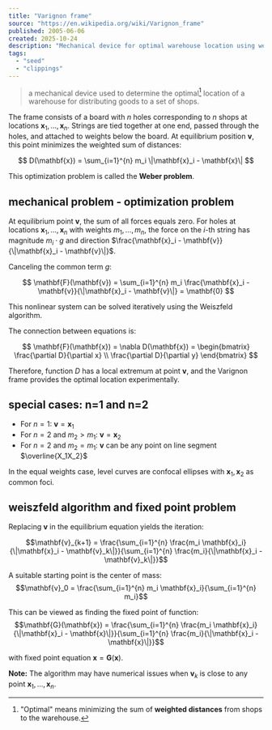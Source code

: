 ```yaml
---
title: "Varignon frame"
source: "https://en.wikipedia.org/wiki/Varignon_frame"
published: 2005-06-06
created: 2025-10-24
description: "Mechanical device for optimal warehouse location using weighted distances and equilibrium forces"
tags:
  - "seed"
  - "clippings"
---
```


> a mechanical device used to determine the optimal[^optimal] location of a warehouse for distributing goods to a set of shops. 

[^optimal]: "Optimal" means minimizing the sum of **weighted distances** from shops to the warehouse.

The frame consists of a board with $n$ holes corresponding to $n$ shops at locations $\mathbf{x}_1, \ldots, \mathbf{x}_n$. Strings are tied together at one end, passed through the holes, and attached to weights below the board. At equilibrium position $\mathbf{v}$, this point minimizes the weighted sum of distances:

$$
D(\mathbf{x}) = \sum_{i=1}^{n} m_i \|\mathbf{x}_i - \mathbf{x}\|
$$

This optimization problem is called the **Weber problem**.

## mechanical problem - optimization problem

At equilibrium point $\mathbf{v}$, the sum of all forces equals zero. For holes at locations $\mathbf{x}_1, \ldots, \mathbf{x}_n$ with weights $m_1, \ldots, m_n$, the force on the $i$-th string has magnitude $m_i \cdot g$ and direction $\frac{\mathbf{x}_i - \mathbf{v}}{\|\mathbf{x}_i - \mathbf{v}\|}$.

Canceling the common term $g$:

$$
\mathbf{F}(\mathbf{v}) = \sum_{i=1}^{n} m_i \frac{\mathbf{x}_i - \mathbf{v}}{\|\mathbf{x}_i - \mathbf{v}\|} = \mathbf{0}
$$

This nonlinear system can be solved iteratively using the Weiszfeld algorithm.

The connection between equations is:

$$
\mathbf{F}(\mathbf{x}) =  \nabla D(\mathbf{x}) = \begin{bmatrix} \frac{\partial D}{\partial x} \\ \frac{\partial D}{\partial y} \end{bmatrix}
$$

Therefore, function $D$ has a local extremum at point $\mathbf{v}$, and the Varignon frame provides the optimal location experimentally.

## special cases: n=1 and n=2

- For $n = 1$: $\mathbf{v} = \mathbf{x}_1$
- For $n = 2$ and $m_2 > m_1$: $\mathbf{v} = \mathbf{x}_2$
- For $n = 2$ and $m_2 = m_1$: $\mathbf{v}$ can be any point on line segment $\overline{X_1X_2}$

In the equal weights case, level curves are confocal ellipses with $\mathbf{x}_1, \mathbf{x}_2$ as common foci.

## weiszfeld algorithm and fixed point problem

Replacing $\mathbf{v}$ in the equilibrium equation yields the iteration:

$$\mathbf{v}_{k+1} = \frac{\sum_{i=1}^{n} \frac{m_i \mathbf{x}_i}{\|\mathbf{x}_i - \mathbf{v}_k\|}}{\sum_{i=1}^{n} \frac{m_i}{\|\mathbf{x}_i - \mathbf{v}_k\|}}$$

A suitable starting point is the center of mass:
$$\mathbf{v}_0 = \frac{\sum_{i=1}^{n} m_i \mathbf{x}_i}{\sum_{i=1}^{n} m_i}$$

This can be viewed as finding the fixed point of function:
$$\mathbf{G}(\mathbf{x}) = \frac{\sum_{i=1}^{n} \frac{m_i \mathbf{x}_i}{\|\mathbf{x}_i - \mathbf{x}\|}}{\sum_{i=1}^{n} \frac{m_i}{\|\mathbf{x}_i - \mathbf{x}\|}}$$

with fixed point equation $\mathbf{x} = \mathbf{G}(\mathbf{x})$.

**Note:** The algorithm may have numerical issues when $\mathbf{v}_k$ is close to any point $\mathbf{x}_1, \ldots, \mathbf{x}_n$.